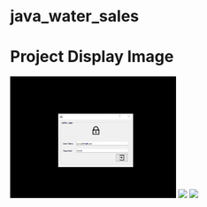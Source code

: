 # java_water_sales

# Project Display Image
<p>
  
<a href="https://raw.githubusercontent.com/bayrakyunus/java_water_sales/master/screenshots/watersales1.png" target="_blank">
<img src="https://raw.githubusercontent.com/bayrakyunus/java_water_sales/master/screenshots/watersales1.png" width="300" style="max-width:100%;"></a>

<a href="https://https://github.com/bayrakyunus/java_water_sales/blob/master/screenshots/watersales2.png" target="_blank">
<img src="https://https://github.com/bayrakyunus/java_water_sales/blob/master/screenshots/watersales2.png" width="300" style="max-width:100%;"></a>

<a href="https://https://github.com/bayrakyunus/java_water_sales/blob/master/screenshots/watersales3.png" target="_blank">
<img src="https://https://github.com/bayrakyunus/java_water_sales/blob/master/screenshots/watersales3.png" width="300" style="max-width:100%;"></a>

</p>
